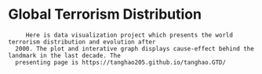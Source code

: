# Global Terrorism Distribution
         Here is data visualization project which presents the world terrorism distribution and evolution after
      2000. The plot and interative graph displays cause-effect behind the landmark in the last decade. The
      presenting page is https://tanghao205.github.io/tanghao.GTD/

